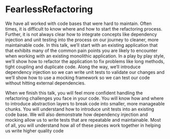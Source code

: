 # FearlessRefactoring
We have all worked with code bases that were hard to maintain. Often times, it is difficult to know where and how to start the refactoring process. Further, it is not always clear how to integrate concepts like dependency injection and unit testing into the process on our journey to cleaner, more maintainable code. In this talk, we’ll start with an existing application that that exhibits many of the common pain points you are likely to encounter when working with an existing monolithic application. In a play by play style, we’ll show how to refactor the application to fix problems like long methods, tight coupling and duplicate code. Along the way, we’ll introduce dependency injection so we can write unit tests to validate our changes and we’ll show how to use a mocking framework so we can test our code without hitting external dependencies.

When we finish this talk, you will feel more confident handling the refactoring challenges you face in your code. You will know how and where to introduce abstraction layers to break code into smaller, more manageable chunks. You will understand how to introduce unit tests into an existing code base. We will also demonstrate how dependency injection and mocking allow us to write tests that are repeatable and maintainable. Most of all, you will understand how all of these pieces work together in helping us write higher quality code
